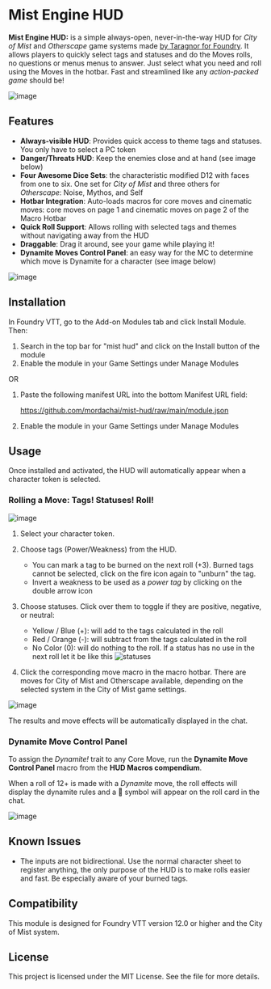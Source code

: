# Mist Engine HUD

**Mist Engine HUD:** is a simple always-open, never-in-the-way HUD for _City of Mist_ and _Otherscape_ game systems made [by Taragnor for Foundry](https://foundryvtt.com/packages/city-of-mist). It allows players to quickly select tags and statuses and do the Moves rolls, no questions or menus menus to answer. Just select what you need and roll using the Moves in the hotbar. Fast and streamlined like any _action-packed game_ should be!

![image](https://github.com/user-attachments/assets/dd7544e7-1eca-43c5-85fb-0c4e6be58942)

## Features

- **Always-visible HUD**: Provides quick access to theme tags and statuses. You only have to select a PC token
- **Danger/Threats HUD**: Keep the enemies close and at hand (see image below)
- **Four Awesome Dice Sets**: the characteristic modified D12 with faces from one to six. One set for _City of Mist_ and three others for _Otherscape_: Noise, Mythos, and Self
- **Hotbar Integration**: Auto-loads macros for core moves and cinematic moves: core moves on page 1 and cinematic moves on page 2 of the Macro Hotbar
- **Quick Roll Support**: Allows rolling with selected tags and themes without navigating away from the HUD
- **Draggable**: Drag it around, see your game while playing it!
- **Dynamite Moves Control Panel**: an easy way for the MC to determine which move is Dynamite for a character (see image below)

![image](https://github.com/user-attachments/assets/24aca9a7-77a9-49a3-a587-d90963f45593)


## Installation

In Foundry VTT, go to the Add-on Modules tab and click Install Module. Then:

1. Search in the top bar for "mist hud" and click on the Install button of the module
2. Enable the module in your Game Settings under Manage Modules

OR

1. Paste the following manifest URL into the bottom Manifest URL field:

    https://github.com/mordachai/mist-hud/raw/main/module.json

2. Enable the module in your Game Settings under Manage Modules

## Usage


Once installed and activated, the HUD will automatically appear when a character token is selected.

### Rolling a Move: Tags! Statuses! Roll!

![image](https://github.com/user-attachments/assets/7238d5a3-5cab-45ee-a5be-fddd352aa097)

1. Select your character token.
2. Choose tags (Power/Weakness) from the HUD.
    - You can mark a tag to be burned on the next roll (+3). Burned tags cannot be selected, click on the fire icon again to "unburn" the tag.
    - Invert a weakness to be used as a _power tag_ by clicking on the double arrow icon
3. Choose statuses. Click over them to toggle if they are positive, negative, or neutral:
    - Yellow / Blue (+): will add to the tags calculated in the roll
    - Red / Orange  (-): will subtract from the tags calculated in the roll
    - No Color (0): will do nothing to the roll. If a status has no use in the next roll let it be like this
![statuses](https://github.com/user-attachments/assets/a765fc7f-f838-4321-9604-5f5fd2cc612a)

4. Click the corresponding move macro in the macro hotbar. There are moves for City of Mist and Otherscape available, depending on the selected system in the City of Mist game settings.

![image](https://github.com/user-attachments/assets/df4d8706-5794-45bd-ac39-d0c8a7258e47)

The results and move effects will be automatically displayed in the chat.

### Dynamite Move Control Panel

To assign the _Dynamite!_ trait to any Core Move, run the **Dynamite Move Control Panel** macro from the **HUD Macros compendium**. 

When a roll of 12+ is made with a _Dynamite_ move, the roll effects will display the dynamite rules and a 🧨 symbol will appear on the roll card in the chat.

![image](https://github.com/user-attachments/assets/26816df4-fd6f-45f6-bbb8-6dacc3d95368)


## Known Issues

- The inputs are not bidirectional. Use the normal character sheet to register anything, the only purpose of the HUD is to make rolls easier and fast. Be especially aware of your burned tags.

## Compatibility

This module is designed for Foundry VTT version 12.0 or higher and the City of Mist system.

## License

This project is licensed under the MIT License. See the file for more details.
